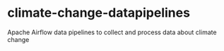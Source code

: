# climate-change-datapipelines
Apache Airflow data pipelines to collect and process data about climate change
